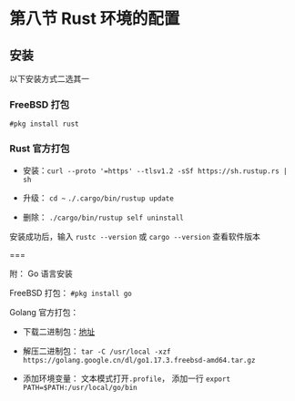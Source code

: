 # 第八节 Rust 环境的配置

## 安装

以下安装方式二选其一

### FreeBSD 打包

`#pkg install rust`

### Rust 官方打包

- 安装：`curl --proto '=https' --tlsv1.2 -sSf https://sh.rustup.rs | sh`

- 升级： `cd ~` `./.cargo/bin/rustup update`

- 删除： `./cargo/bin/rustup self uninstall` 


安装成功后，输入 `rustc --version` 或 `cargo --version` 查看软件版本

===

附： Go 语言安装

FreeBSD 打包： `#pkg install go`

Golang 官方打包：

- 下载二进制包：[地址](https://golang.google.cn/dl/go1.17.3.freebsd-amd64.tar.gz)

- 解压二进制包： `tar -C /usr/local -xzf https://golang.google.cn/dl/go1.17.3.freebsd-amd64.tar.gz` 

- 添加环境变量： 文本模式打开`.profile`， 添加一行 `export PATH=$PATH:/usr/local/go/bin` 

